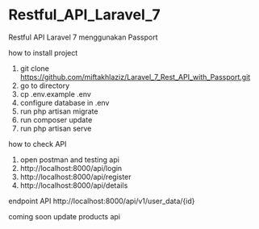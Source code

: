 # Restful_API_Laravel_7
 Restful API Laravel 7 menggunakan Passport
 
 how to install project
 1. git clone https://github.com/miftakhlaziz/Laravel_7_Rest_API_with_Passport.git
 2. go to directory
 3. cp .env.example .env
 4. configure database in .env
 5. run php artisan migrate
 6. run composer update
 7. run php artisan serve
 
 how to check API
 1. open postman and testing api
 2. http://localhost:8000/api/login
 3. http://localhost:8000/api/register
 4. http://localhost:8000/api/details
 
 endpoint API
 http://localhost:8000/api/v1/user_data/{id}
 
 coming soon
 update products api
